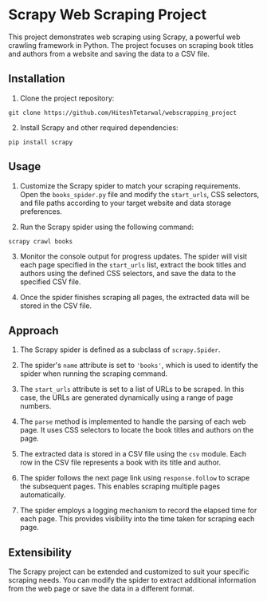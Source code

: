 # Scrapy Web Scraping Project

This project demonstrates web scraping using Scrapy, a powerful web crawling framework in Python. The project focuses on scraping book titles and authors from a website and saving the data to a CSV file.

## Installation

1. Clone the project repository:

```shell
git clone https://github.com/HiteshTetarwal/webscrapping_project
```

2. Install Scrapy and other required dependencies:

```shell
pip install scrapy
```

## Usage

1. Customize the Scrapy spider to match your scraping requirements. Open the `books_spider.py` file and modify the `start_urls`, CSS selectors, and file paths according to your target website and data storage preferences.

2. Run the Scrapy spider using the following command:

```shell
scrapy crawl books
```

3. Monitor the console output for progress updates. The spider will visit each page specified in the `start_urls` list, extract the book titles and authors using the defined CSS selectors, and save the data to the specified CSV file.

4. Once the spider finishes scraping all pages, the extracted data will be stored in the CSV file.

## Approach

1. The Scrapy spider is defined as a subclass of `scrapy.Spider`.

2. The spider's `name` attribute is set to `'books'`, which is used to identify the spider when running the scraping command.

3. The `start_urls` attribute is set to a list of URLs to be scraped. In this case, the URLs are generated dynamically using a range of page numbers.

4. The `parse` method is implemented to handle the parsing of each web page. It uses CSS selectors to locate the book titles and authors on the page.

5. The extracted data is stored in a CSV file using the `csv` module. Each row in the CSV file represents a book with its title and author.

6. The spider follows the next page link using `response.follow` to scrape the subsequent pages. This enables scraping multiple pages automatically.

7. The spider employs a logging mechanism to record the elapsed time for each page. This provides visibility into the time taken for scraping each page.

## Extensibility

The Scrapy project can be extended and customized to suit your specific scraping needs. You can modify the spider to extract additional information from the web page or save the data in a different format.